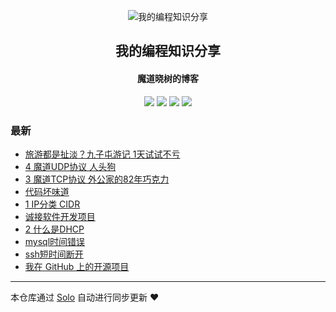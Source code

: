 <p align="center"><img alt="我的编程知识分享" src="https://static.b3log.org/images/brand/solo-32.png"></p><h2 align="center">
我的编程知识分享
</h2>

<h4 align="center">魔道晓树的博客</h4>
<p align="center"><a title="我的编程知识分享" target="_blank" href="https://github.com/xiehurricane/solo-blog"><img src="https://img.shields.io/github/last-commit/xiehurricane/solo-blog.svg?style=flat-square&color=FF9900"></a>
<a title="GitHub repo size in bytes" target="_blank" href="https://github.com/xiehurricane/solo-blog"><img src="https://img.shields.io/github/repo-size/xiehurricane/solo-blog.svg?style=flat-square"></a>
<a title="Solo Version" target="_blank" href="https://github.com/b3log/solo/releases"><img src="https://img.shields.io/badge/solo-3.6.7-f1e05a.svg?style=flat-square&color=blueviolet"></a>
<a title="Hits" target="_blank" href="https://github.com/b3log/hits"><img src="https://hits.b3log.org/xiehurricane/solo-blog.svg"></a></p>

### 最新

* [旅游都是扯淡？九子屯游记 1天试试不亏](https://xfield.xyz/articles/2019/11/13/1573612533338.html)
* [4 魔道UDP协议 人头狗](https://xfield.xyz/articles/2019/11/05/1572940548851.html)
* [3 魔道TCP协议 外公家的82年巧克力](https://xfield.xyz/articles/2019/11/03/1572776711190.html)
* [代码坏味道](https://xfield.xyz/articles/2019/10/31/1572517450459.html)
* [1 IP分类 CIDR](https://xfield.xyz/articles/2019/10/28/1572257001787.html)
* [诚接软件开发项目](https://xfield.xyz/articles/2019/10/28/1572256722987.html)
* [2 什么是DHCP](https://xfield.xyz/articles/2019/10/28/1572255006532.html)
* [mysql时间错误](https://xfield.xyz/articles/2019/06/24/1561349717506.html)
* [ssh短时间断开](https://xfield.xyz/articles/2019/06/23/1561278630204.html)
* [我在 GitHub 上的开源项目](https://xfield.xyz/my-github-repos)



---

本仓库通过 [Solo](https://github.com/b3log/solo) 自动进行同步更新 ❤️ 